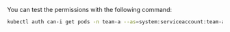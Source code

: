 You can test the permissions with the following command:

```bash
kubectl auth can-i get pods -n team-a --as=system:serviceaccount:team-a:pod-reader
```
